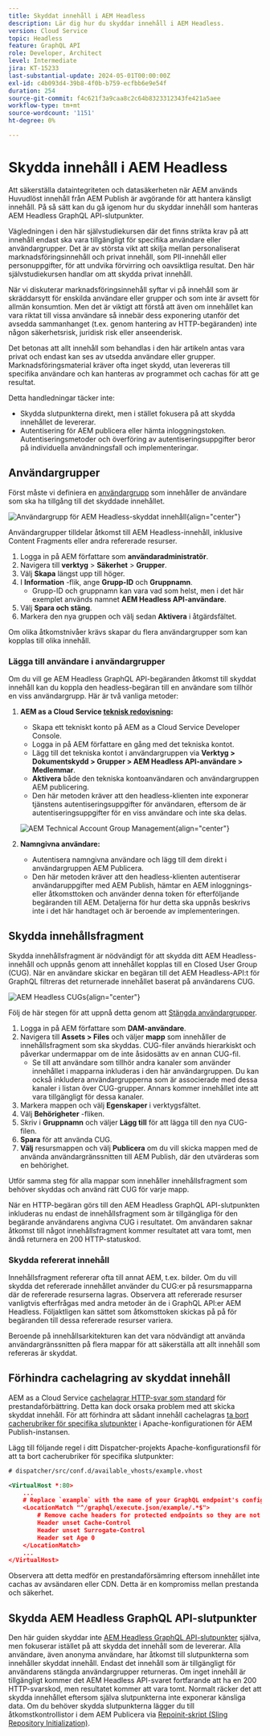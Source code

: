 ```yaml
---
title: Skyddat innehåll i AEM Headless
description: Lär dig hur du skyddar innehåll i AEM Headless.
version: Cloud Service
topic: Headless
feature: GraphQL API
role: Developer, Architect
level: Intermediate
jira: KT-15233
last-substantial-update: 2024-05-01T00:00:00Z
exl-id: c4b093d4-39b8-4f0b-b759-ecfbb6e9e54f
duration: 254
source-git-commit: f4c621f3a9caa8c2c64b8323312343fe421a5aee
workflow-type: tm+mt
source-wordcount: '1151'
ht-degree: 0%

---
```


# Skydda innehåll i AEM Headless

Att säkerställa dataintegriteten och datasäkerheten när AEM används Huvudlöst innehåll från AEM Publish är avgörande för att hantera känsligt innehåll. På så sätt kan du gå igenom hur du skyddar innehåll som hanteras AEM Headless GraphQL API-slutpunkter.

Vägledningen i den här självstudiekursen där det finns strikta krav på att innehåll endast ska vara tillgängligt för specifika användare eller användargrupper. Det är av största vikt att skilja mellan personaliserat marknadsföringsinnehåll och privat innehåll, som PII-innehåll eller personuppgifter, för att undvika förvirring och oavsiktliga resultat. Den här självstudiekursen handlar om att skydda privat innehåll.

När vi diskuterar marknadsföringsinnehåll syftar vi på innehåll som är skräddarsytt för enskilda användare eller grupper och som inte är avsett för allmän konsumtion. Men det är viktigt att förstå att även om innehållet kan vara riktat till vissa användare så innebär dess exponering utanför det avsedda sammanhanget (t.ex. genom hantering av HTTP-begäranden) inte någon säkerhetsrisk, juridisk risk eller anseenderisk.

Det betonas att allt innehåll som behandlas i den här artikeln antas vara privat och endast kan ses av utsedda användare eller grupper. Marknadsföringsmaterial kräver ofta inget skydd, utan levereras till specifika användare och kan hanteras av programmet och cachas för att ge resultat.

Detta handledningar täcker inte:

- Skydda slutpunkterna direkt, men i stället fokusera på att skydda innehållet de levererar.
- Autentisering för AEM publicera eller hämta inloggningstoken. Autentiseringsmetoder och överföring av autentiseringsuppgifter beror på individuella användningsfall och implementeringar.

## Användargrupper

Först måste vi definiera en [användargrupp](https://experienceleague.adobe.com/en/docs/experience-manager-learn/cloud-service/accessing/aem-users-groups-and-permissions) som innehåller de användare som ska ha tillgång till det skyddade innehållet.

![Användargrupp för AEM Headless-skyddat innehåll](./assets/protected-content/user-groups.png){align="center"}

Användargrupper tilldelar åtkomst till AEM Headless-innehåll, inklusive Content Fragments eller andra refererade resurser.

1. Logga in på AEM författare som **användaradministratör**.
1. Navigera till **verktyg** > **Säkerhet** > **Grupper**.
1. Välj **Skapa** längst upp till höger.
1. I **Information** -flik, ange **Grupp-ID** och **Gruppnamn**.
   - Grupp-ID och gruppnamn kan vara vad som helst, men i det här exemplet används namnet **AEM Headless API-användare**.
1. Välj **Spara och stäng**.
1. Markera den nya gruppen och välj sedan **Aktivera** i åtgärdsfältet.

Om olika åtkomstnivåer krävs skapar du flera användargrupper som kan kopplas till olika innehåll.

### Lägga till användare i användargrupper

Om du vill ge AEM Headless GraphQL API-begäranden åtkomst till skyddat innehåll kan du koppla den headless-begäran till en användare som tillhör en viss användargrupp. Här är två vanliga metoder:

1. **AEM as a Cloud Service [teknisk redovisning](https://experienceleague.adobe.com/en/docs/experience-manager-learn/getting-started-with-aem-headless/authentication/service-credentials):**
   - Skapa ett tekniskt konto på AEM as a Cloud Service Developer Console.
   - Logga in på AEM författare en gång med det tekniska kontot.
   - Lägg till det tekniska kontot i användargruppen via **Verktyg > Dokumentskydd > Grupper > AEM Headless API-användare > Medlemmar**.
   - **Aktivera** både den tekniska kontoanvändaren och användargruppen AEM publicering.
   - Den här metoden kräver att den headless-klienten inte exponerar tjänstens autentiseringsuppgifter för användaren, eftersom de är autentiseringsuppgifter för en viss användare och inte ska delas.

   ![AEM Technical Account Group Management](./assets/protected-content/group-membership.png){align="center"}

2. **Namngivna användare:**
   - Autentisera namngivna användare och lägg till dem direkt i användargruppen AEM Publicera.
   - Den här metoden kräver att den headless-klienten autentiserar användaruppgifter med AEM Publish, hämtar en AEM inloggnings- eller åtkomsttoken och använder denna token för efterföljande begäranden till AEM. Detaljerna för hur detta ska uppnås beskrivs inte i det här handtaget och är beroende av implementeringen.

## Skydda innehållsfragment

Skydda innehållsfragment är nödvändigt för att skydda ditt AEM Headless-innehåll och uppnås genom att innehållet kopplas till en Closed User Group (CUG). När en användare skickar en begäran till det AEM Headless-API:t för GraphQL filtreras det returnerade innehållet baserat på användarens CUG.

![AEM Headless CUGs](./assets/protected-content/cugs.png){align="center"}

Följ de här stegen för att uppnå detta genom att [Stängda användargrupper](https://experienceleague.adobe.com/en/docs/experience-manager-learn/assets/advanced/closed-user-groups).

1. Logga in på AEM författare som **DAM-användare**.
2. Navigera till **Assets > Files** och väljer **mapp** som innehåller de innehållsfragment som ska skyddas. CUG-filer används hierarkiskt och påverkar undermappar om de inte åsidosätts av en annan CUG-fil.
   - Se till att användare som tillhör andra kanaler som använder innehållet i mapparna inkluderas i den här användargruppen. Du kan också inkludera användargrupperna som är associerade med dessa kanaler i listan över CUG-grupper. Annars kommer innehållet inte att vara tillgängligt för dessa kanaler.
3. Markera mappen och välj **Egenskaper** i verktygsfältet.
4. Välj **Behörigheter** -fliken.
5. Skriv i **Gruppnamn** och väljer **Lägg till** för att lägga till den nya CUG-filen.
6. **Spara** för att använda CUG.
7. **Välj** resursmappen och välj **Publicera** om du vill skicka mappen med de använda användargränssnitten till AEM Publish, där den utvärderas som en behörighet.

Utför samma steg för alla mappar som innehåller innehållsfragment som behöver skyddas och använd rätt CUG för varje mapp.

När en HTTP-begäran görs till den AEM Headless GraphQL API-slutpunkten inkluderas nu endast de innehållsfragment som är tillgängliga för den begärande användarens angivna CUG i resultatet. Om användaren saknar åtkomst till något innehållsfragment kommer resultatet att vara tomt, men ändå returnera en 200 HTTP-statuskod.

### Skydda refererat innehåll

Innehållsfragment refererar ofta till annat AEM, t.ex. bilder. Om du vill skydda det refererade innehållet använder du CUG:er på resursmapparna där de refererade resurserna lagras. Observera att refererade resurser vanligtvis efterfrågas med andra metoder än de i GraphQL API:er AEM Headless. Följaktligen kan sättet som åtkomsttoken skickas på på för begäranden till dessa refererade resurser variera.

Beroende på innehållsarkitekturen kan det vara nödvändigt att använda användargränssnitten på flera mappar för att säkerställa att allt innehåll som refereras är skyddat.

## Förhindra cachelagring av skyddat innehåll

AEM as a Cloud Service [cachelagrar HTTP-svar som standard](https://experienceleague.adobe.com/en/docs/experience-manager-learn/cloud-service/caching/publish) för prestandaförbättring. Detta kan dock orsaka problem med att skicka skyddat innehåll. För att förhindra att sådant innehåll cachelagras [ta bort cacherubriker för specifika slutpunkter](https://experienceleague.adobe.com/en/docs/experience-manager-learn/cloud-service/caching/publish#how-to-customize-cache-rules-1) i Apache-konfigurationen för AEM Publish-instansen.

Lägg till följande regel i ditt Dispatcher-projekts Apache-konfigurationsfil för att ta bort cacherubriker för specifika slutpunkter:

```xml
# dispatcher/src/conf.d/available_vhosts/example.vhost

<VirtualHost *:80>
    ...
    # Replace `example` with the name of your GraphQL endpoint's configuration name.
    <LocationMatch "^/graphql/execute.json/example/.*$">
        # Remove cache headers for protected endpoints so they are not cached
        Header unset Cache-Control
        Header unset Surrogate-Control
        Header set Age 0
    </LocationMatch>
    ...
</VirtualHost>
```

Observera att detta medför en prestandaförsämring eftersom innehållet inte cachas av avsändaren eller CDN. Detta är en kompromiss mellan prestanda och säkerhet.

## Skydda AEM Headless GraphQL API-slutpunkter

Den här guiden skyddar inte [AEM Headless GraphQL API-slutpunkter](https://experienceleague.adobe.com/en/docs/experience-manager-cloud-service/content/headless/graphql-api/graphql-endpoint) själva, men fokuserar istället på att skydda det innehåll som de levererar. Alla användare, även anonyma användare, har åtkomst till slutpunkterna som innehåller skyddat innehåll. Endast det innehåll som är tillgängligt för användarens stängda användargrupper returneras. Om inget innehåll är tillgängligt kommer det AEM Headless API-svaret fortfarande att ha en 200 HTTP-svarskod, men resultatet kommer att vara tomt. Normalt räcker det att skydda innehållet eftersom själva slutpunkterna inte exponerar känsliga data. Om du behöver skydda slutpunkterna lägger du till åtkomstkontrollistor i dem AEM Publicera via [Repoinit-skript (Sling Repository Initialization)](https://sling.apache.org/documentation/bundles/repository-initialization.html#repoinit-parser-test-scenarios).

